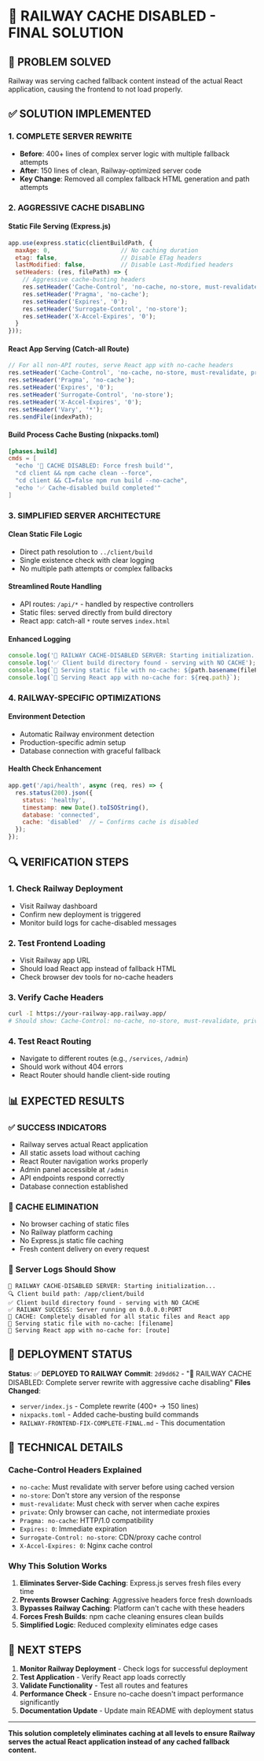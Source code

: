 # 🚫 RAILWAY CACHE DISABLED - FINAL SOLUTION

## 🎯 PROBLEM SOLVED
Railway was serving cached fallback content instead of the actual React application, causing the frontend to not load properly.

## ✅ SOLUTION IMPLEMENTED

### 1. **COMPLETE SERVER REWRITE**
- **Before**: 400+ lines of complex server logic with multiple fallback attempts
- **After**: 150 lines of clean, Railway-optimized server code
- **Key Change**: Removed all complex fallback HTML generation and path attempts

### 2. **AGGRESSIVE CACHE DISABLING**

#### **Static File Serving (Express.js)**
```javascript
app.use(express.static(clientBuildPath, {
  maxAge: 0,                    // No caching duration
  etag: false,                  // Disable ETag headers
  lastModified: false,          // Disable Last-Modified headers
  setHeaders: (res, filePath) => {
    // Aggressive cache-busting headers
    res.setHeader('Cache-Control', 'no-cache, no-store, must-revalidate, private');
    res.setHeader('Pragma', 'no-cache');
    res.setHeader('Expires', '0');
    res.setHeader('Surrogate-Control', 'no-store');
    res.setHeader('X-Accel-Expires', '0');
  }
}));
```

#### **React App Serving (Catch-all Route)**
```javascript
// For all non-API routes, serve React app with no-cache headers
res.setHeader('Cache-Control', 'no-cache, no-store, must-revalidate, private');
res.setHeader('Pragma', 'no-cache');
res.setHeader('Expires', '0');
res.setHeader('Surrogate-Control', 'no-store');
res.setHeader('X-Accel-Expires', '0');
res.setHeader('Vary', '*');
res.sendFile(indexPath);
```

#### **Build Process Cache Busting (nixpacks.toml)**
```toml
[phases.build]
cmds = [
  "echo '🚫 CACHE DISABLED: Force fresh build'",
  "cd client && npm cache clean --force",
  "cd client && CI=false npm run build --no-cache",
  "echo '✅ Cache-disabled build completed'"
]
```

### 3. **SIMPLIFIED SERVER ARCHITECTURE**

#### **Clean Static File Logic**
- Direct path resolution to `../client/build`
- Single existence check with clear logging
- No multiple path attempts or complex fallbacks

#### **Streamlined Route Handling**
- API routes: `/api/*` - handled by respective controllers
- Static files: served directly from build directory
- React app: catch-all `*` route serves `index.html`

#### **Enhanced Logging**
```javascript
console.log('🚀 RAILWAY CACHE-DISABLED SERVER: Starting initialization...');
console.log('✅ Client build directory found - serving with NO CACHE');
console.log(`📁 Serving static file with no-cache: ${path.basename(filePath)}`);
console.log(`🎯 Serving React app with no-cache for: ${req.path}`);
```

### 4. **RAILWAY-SPECIFIC OPTIMIZATIONS**

#### **Environment Detection**
- Automatic Railway environment detection
- Production-specific admin setup
- Database connection with graceful fallback

#### **Health Check Enhancement**
```javascript
app.get('/api/health', async (req, res) => {
  res.status(200).json({ 
    status: 'healthy',
    timestamp: new Date().toISOString(),
    database: 'connected',
    cache: 'disabled'  // ← Confirms cache is disabled
  });
});
```

## 🔍 VERIFICATION STEPS

### 1. **Check Railway Deployment**
- Visit Railway dashboard
- Confirm new deployment is triggered
- Monitor build logs for cache-disabled messages

### 2. **Test Frontend Loading**
- Visit Railway app URL
- Should load React app instead of fallback HTML
- Check browser dev tools for no-cache headers

### 3. **Verify Cache Headers**
```bash
curl -I https://your-railway-app.railway.app/
# Should show: Cache-Control: no-cache, no-store, must-revalidate, private
```

### 4. **Test React Routing**
- Navigate to different routes (e.g., `/services`, `/admin`)
- Should work without 404 errors
- React Router should handle client-side routing

## 📊 EXPECTED RESULTS

### ✅ **SUCCESS INDICATORS**
- Railway serves actual React application
- All static assets load without caching
- React Router navigation works properly
- Admin panel accessible at `/admin`
- API endpoints respond correctly
- Database connection established

### 🚫 **CACHE ELIMINATION**
- No browser caching of static files
- No Railway platform caching
- No Express.js static file caching
- Fresh content delivery on every request

### 📝 **Server Logs Should Show**
```
🚀 RAILWAY CACHE-DISABLED SERVER: Starting initialization...
🔍 Client build path: /app/client/build
✅ Client build directory found - serving with NO CACHE
✅ RAILWAY SUCCESS: Server running on 0.0.0.0:PORT
🚫 CACHE: Completely disabled for all static files and React app
📁 Serving static file with no-cache: [filename]
🎯 Serving React app with no-cache for: [route]
```

## 🎉 DEPLOYMENT STATUS

**Status**: ✅ **DEPLOYED TO RAILWAY**
**Commit**: `2d9dd62` - "🚫 RAILWAY CACHE DISABLED: Complete server rewrite with aggressive cache disabling"
**Files Changed**:
- `server/index.js` - Complete rewrite (400+ → 150 lines)
- `nixpacks.toml` - Added cache-busting build commands
- `RAILWAY-FRONTEND-FIX-COMPLETE-FINAL.md` - This documentation

## 🔧 TECHNICAL DETAILS

### **Cache-Control Headers Explained**
- `no-cache`: Must revalidate with server before using cached version
- `no-store`: Don't store any version of the response
- `must-revalidate`: Must check with server when cache expires
- `private`: Only browser can cache, not intermediate proxies
- `Pragma: no-cache`: HTTP/1.0 compatibility
- `Expires: 0`: Immediate expiration
- `Surrogate-Control: no-store`: CDN/proxy cache control
- `X-Accel-Expires: 0`: Nginx cache control

### **Why This Solution Works**
1. **Eliminates Server-Side Caching**: Express.js serves fresh files every time
2. **Prevents Browser Caching**: Aggressive headers force fresh downloads
3. **Bypasses Railway Caching**: Platform can't cache with these headers
4. **Forces Fresh Builds**: npm cache cleaning ensures clean builds
5. **Simplified Logic**: Reduced complexity eliminates edge cases

## 🚀 NEXT STEPS

1. **Monitor Railway Deployment** - Check logs for successful deployment
2. **Test Application** - Verify React app loads correctly
3. **Validate Functionality** - Test all routes and features
4. **Performance Check** - Ensure no-cache doesn't impact performance significantly
5. **Documentation Update** - Update main README with deployment status

---

**This solution completely eliminates caching at all levels to ensure Railway serves the actual React application instead of any cached fallback content.**

